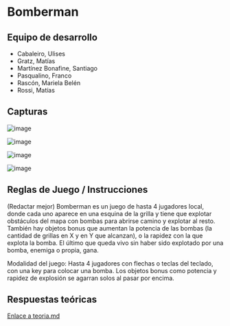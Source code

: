 # Bomberman

## Equipo de desarrollo

- Cabaleiro, Ulises
- Gratz, Matías
- Martínez Bonafine, Santiago
- Pasqualino, Franco
- Rascón, Mariela Belén
- Rossi, Matías

## Capturas
![image](https://user-images.githubusercontent.com/72177829/139637502-c7c630bc-5305-4a63-aeb8-2431aa75551a.png)

![image](https://user-images.githubusercontent.com/72177829/139638166-5d44c8bc-e2d4-4a1c-aeca-13f236e23404.png)

![image](https://user-images.githubusercontent.com/72177829/139637347-06a09944-f3ef-4674-8d15-f665249682c6.png)

![image](https://user-images.githubusercontent.com/72177829/139637463-942e565f-d13c-4b9c-8bc4-48b5fcc9f067.png)

## Reglas de Juego / Instrucciones

(Redactar mejor)
Bomberman es un juego de hasta 4 jugadores local, donde cada uno aparece en una esquina de la grilla y tiene que explotar obstáculos del mapa con bombas para abrirse camino y explotar al resto. También hay objetos bonus que aumentan la potencia de las bombas (la cantidad de grillas en X y en Y que alcanzan), o la rapidez con la que explota la bomba. El último que queda vivo sin haber sido explotado por una bomba, enemiga o propia, gana.

Modalidad del juego: Hasta 4 jugadores con flechas o teclas del teclado, con una key para colocar una bomba. Los objetos bonus como potencia y rapidez de explosión se agarran solos al pasar por encima.

## Respuestas teóricas

[Enlace a teoria.md](https://github.com/pdepjm/2021-o-tpi-juego-programamertos/blob/master/teoria/teoria.md)
